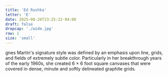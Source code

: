 ```yaml
---
title: 'Ed Rushka'
letter: 'E'
date: 2025-08-26T23:25:22-04:00
draft: false
dropcap: './wide.jpg'
row: 1
size: 'small'
---
```

gnes Martin's signature style was defined by an emphasis upon line, grids, and fields of extremely subtle color. Particularly in her breakthrough years of the early 1960s, she created 6 × 6 foot square canvases that were covered in dense, minute and softly delineated graphite grids.
